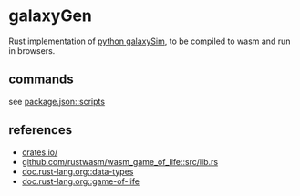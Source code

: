 # galaxyGen

Rust implementation of [python galaxySim](https://github.com/lynncyrin/galaxySim), to be compiled to wasm and run in browsers.

## commands

see [package.json::scripts](package.json)

## references

- [crates.io/](https://crates.io/)
- [github.com/rustwasm/wasm_game_of_life::src/lib.rs](https://github.com/rustwasm/wasm_game_of_life/blob/9027577f61ec55dd4caa29febce9c49489d90fd3/src/lib.rs)
- [doc.rust-lang.org::data-types](https://doc.rust-lang.org/book/second-edition/ch03-02-data-types.html)
- [doc.rust-lang.org::game-of-life](https://rust-lang-nursery.github.io/rust-wasm/game-of-life/introduction.html)
